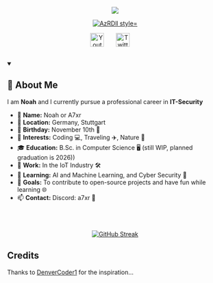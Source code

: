 <p align="center">
  <img src="https://readme-typing-svg.demolab.com/?lines=Hi%20I'm%20Noah%20AKA%20AzRDll%20🌱%20🤖; Student%20at%20DHBW%20Stuttgart; Working%20in%20the%20IoT-Sector; Learning%20about%20Cyber%20Security; Avid%20HTB%20Enjoyer; R6%20Siege%20Player&font=Sixtyfour&color=2efdcc&vCenter=true&center=true&pause=1000&width=700"/>
</p>
<p align="center">
  <a href="https://github.com/AzRDll">
    <img src="./CW16nFVXLSQxSMUEMd.gif" alt="AzRDll style="display:block; margin:auto;" /></a>
</p>

<p align="center">
  <a href="https://www.youtube.com/@noah_4e"><img width="32px" alt="Youtube" title="Youtube" src="https://i.imgur.com/qiXu7b2.png"/></a>
  &#8287;&#8287;&#8287;&#8287;&#8287;
  <a href="https://twitter.com/@noah_4e"><img width="32px" alt="Twitter" title="Twitter" src="https://i.imgur.com/AixJgnm.png"/></a>
  &#8287;&#8287;&#8287;&#8287;&#8287;
</p>

<p align="center">
  <img src="https://komarev.com/ghpvc/?username=AzrDll&style=flat-square&color=blue" alt=""/>
</p>

<details open> 
  <summary><h2>👤 About Me</h2></summary>

I am **Noah** and I currently pursue a professional career in **IT-Security**

- 👤 **Name:** Noah or A7xr
- 📍 **Location:** Germany, Stuttgart
- 🎂 **Birthday:** November 10th 🎉  
- 👀 **Interests:** Coding 💻, Traveling ✈️, Nature 🌱 
- 🎓 **Education:** B.Sc. in Computer Science 🖥️ (still WIP, planned graduation is 2026))
- 🏢 **Work:** In the IoT Industry 🛠️  
- 🌱 **Learning:** AI and Machine Learning, and Cyber Security 🤖  
- 🎯 **Goals:** To contribute to open-source projects and have fun while learning 🌐
- 📫 **Contact:** Discord: a7xr 📧
<br/>
<br/>
</details>
<p align="center">
  <a href="https://git.io/streak-stats">
    <img src="https://streak-stats.demolab.com?user=AzrDll&theme=tokyonight&hide_border=true" alt="GitHub Streak" />
  </a>
</p>

## Credits

Thanks to [DenverCoder1](https://github.com/DenverCoder1) for the inspiration...
